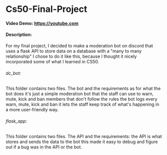 # Cs50-Final-Project
#### Video Demo:  https://youtube.com
#### Description:
For my final project, I decided to make a moderation bot on discord that uses a flask API
to store data on a database with a "many to many relationship" I chose to do it like this,
because I thought it nicely incorporated some of what I learned in CS50.
###### dc_bot:
This folder contains two files. The bot and the requirements as for what the bot does
it's just a simple moderation bot that the staff can use to warn, mute, kick and ban members
that don't follow the rules the bot logs every warn, mute, kick and ban it lets the staff
keep track of what's happening in a more user-friendly way.
###### flask_app:
This folder contains two files. The API and the requirements:
the API is what stores and sends the data to the bot this made it easy to debug and figure out if a bug was in the API or the bot.
